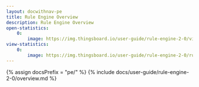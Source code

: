 ```yaml
---
layout: docwithnav-pe
title: Rule Engine Overview
description: Rule Engine Overview
open-statistics:
    0:
        image: https://img.thingsboard.io/user-guide/rule-engine-2-0/view-statistics-pe.png
view-statistics:
    0:
        image: https://img.thingsboard.io/user-guide/rule-engine-2-0/rule-engine-stats-dashboard.png
---
```


{% assign docsPrefix = "pe/" %}
{% include docs/user-guide/rule-engine-2-0/overview.md %}